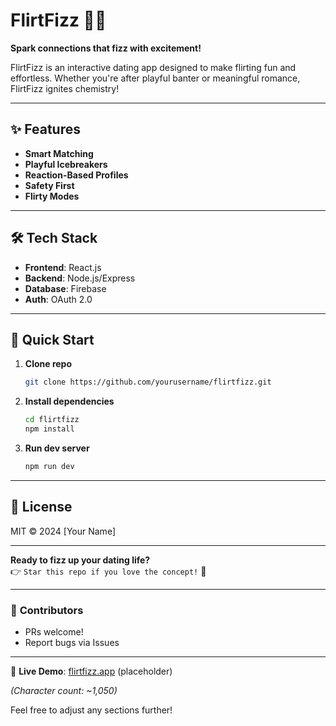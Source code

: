 # FlirtFizz 🍾💖  

**Spark connections that fizz with excitement!**  

FlirtFizz is an interactive dating app designed to make flirting fun and effortless. Whether you're after playful banter or meaningful romance, FlirtFizz ignites chemistry!  

---

## ✨ Features  
- **Smart Matching**  
- **Playful Icebreakers**  
- **Reaction-Based Profiles**  
- **Safety First**  
- **Flirty Modes**  

---  

## 🛠️ Tech Stack  
- **Frontend**: React.js  
- **Backend**: Node.js/Express  
- **Database**: Firebase  
- **Auth**: OAuth 2.0  

---  

## 🚀 Quick Start  

1. **Clone repo**  
   ```bash  
   git clone https://github.com/yourusername/flirtfizz.git  
   ```  

2. **Install dependencies**  
   ```bash  
   cd flirtfizz  
   npm install  
   ```  

3. **Run dev server**  
   ```bash  
   npm run dev  
   ```  

---  

## 📜 License  
MIT © 2024 [Your Name]  

---  

**Ready to fizz up your dating life?**  
👉 `Star this repo if you love the concept!` 🌟  

---  

### 📌 **Contributors**  
- PRs welcome!  
- Report bugs via Issues  

---  

🔗 **Live Demo**: [flirtfizz.app](https://flirtfizz.app) (placeholder)  

*(Character count: ~1,050)*  

Feel free to adjust any sections further!
